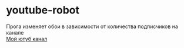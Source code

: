 # youtube-robot
Прога изменяет обои в зависимости от количества подписчиков на канале <br>
<a href = "https://www.youtube.com/channel/UCIb8Y65gN-Pl7m7Dw7Lgb8A">Мой ютуб канал</a>
